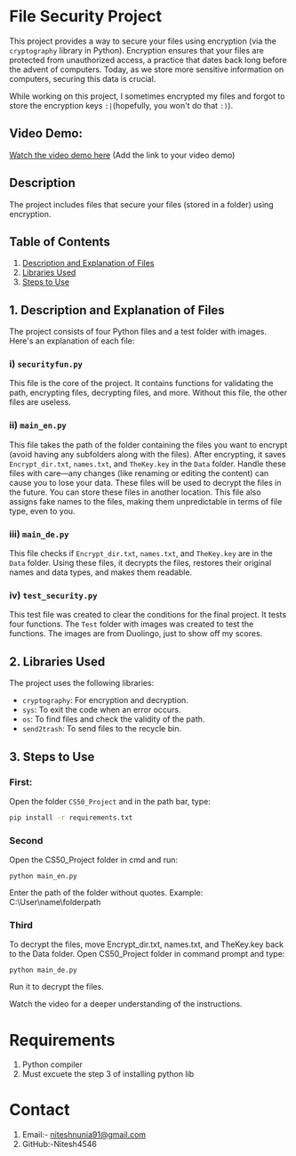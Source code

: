 # File Security Project

This project provides a way to secure your files using encryption (via the `cryptography` library in Python). Encryption ensures that your files are protected from unauthorized access, a practice that dates back long before the advent of computers. Today, as we store more sensitive information on computers, securing this data is crucial.

While working on this project, I sometimes encrypted my files and forgot to store the encryption keys `:|`(hopefully, you won't do that `:)`).


## Video Demo:

[Watch the video demo here](#) (Add the link to your video demo)

## Description

The project includes files that secure your files (stored in a folder) using encryption.

## Table of Contents

1. [Description and Explanation of Files](#1-description-and-explanation-of-files)
2. [Libraries Used](#2-libraries-used)
3. [Steps to Use](#3-steps-to-use)

## 1. Description and Explanation of Files

The project consists of four Python files and a test folder with images. Here's an explanation of each file:

### i) `securityfun.py`

This file is the core of the project. It contains functions for validating the path, encrypting files, decrypting files, and more. Without this file, the other files are useless.

### ii) `main_en.py`

This file takes the path of the folder containing the files you want to encrypt (avoid having any subfolders along with the files). After encrypting, it saves `Encrypt_dir.txt`, `names.txt`, and `TheKey.key` in the `Data` folder. Handle these files with care—any changes (like renaming or editing the content) can cause you to lose your data. These files will be used to decrypt the files in the future. You can store these files in another location. This file also assigns fake names to the files, making them unpredictable in terms of file type, even to you.

### iii) `main_de.py`

This file checks if `Encrypt_dir.txt`, `names.txt`, and `TheKey.key` are in the `Data` folder. Using these files, it decrypts the files, restores their original names and data types, and makes them readable.

### iv) `test_security.py`

This test file was created to clear the conditions for the final project. It tests four functions. The `Test` folder with images was created to test the functions. The images are from Duolingo, just to show off my scores.

## 2. Libraries Used

The project uses the following libraries:

- `cryptography`: For encryption and decryption.
- `sys`: To exit the code when an error occurs.
- `os`: To find files and check the validity of the path.
- `send2trash`: To send files to the recycle bin.

## 3. Steps to Use

### First:

Open the folder `CS50_Project` and in the path bar, type:

```bash
pip install -r requirements.txt
```
### Second
Open the CS50_Project folder in cmd and run: 
```
python main_en.py
```
Enter the path of the folder without quotes. Example: C:\User\name\folderpath

### Third
To decrypt the files, move Encrypt_dir.txt, names.txt, and TheKey.key back to the Data folder. Open CS50_Project folder in command prompt and type:
```
python main_de.py
```
Run it to decrypt the files.

Watch the video for a deeper understanding of the instructions.

# Requirements
1. Python compiler
2. Must excuete the step 3 of installing python lib
# Contact
1. Email:- niteshnunia91@gmail.com
2. GitHub:-Nitesh4546